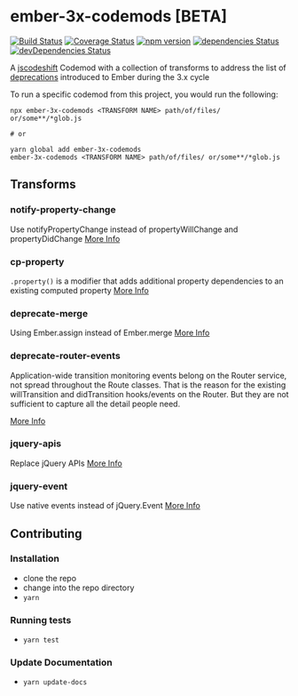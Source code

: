 # ember-3x-codemods [BETA]

[![Build Status](https://travis-ci.org/rajasegar/ember-3x-codemods.svg?branch=master)](https://travis-ci.org/rajasegar/ember-3x-codemods) 
[![Coverage Status](https://coveralls.io/repos/github/rajasegar/ember-3x-codemods/badge.svg?branch=master)](https://coveralls.io/github/rajasegar/ember-3x-codemods?branch=master)
[![npm version](http://img.shields.io/npm/v/ember-3x-codemods.svg?style=flat)](https://npmjs.org/package/ember-3x-codemods "View this project on npm")
[![dependencies Status](https://david-dm.org/rajasegar/ember-3x-codemods/status.svg)](https://david-dm.org/rajasegar/ember-3x-codemods)
[![devDependencies Status](https://david-dm.org/rajasegar/ember-3x-codemods/dev-status.svg)](https://david-dm.org/rajasegar/ember-3x-codemods?type=dev)



A [jscodeshift]() Codemod with a collection of transforms to address the list of [deprecations](https://deprecations.emberjs.com/v3.x) introduced to Ember during the 3.x cycle

To run a specific codemod from this project, you would run the following:

```
npx ember-3x-codemods <TRANSFORM NAME> path/of/files/ or/some**/*glob.js

# or

yarn global add ember-3x-codemods
ember-3x-codemods <TRANSFORM NAME> path/of/files/ or/some**/*glob.js
```

## Transforms

### notify-property-change
Use notifyPropertyChange instead of propertyWillChange and propertyDidChange
[More Info](https://deprecations.emberjs.com/v3.x#toc_use-notifypropertychange-instead-of-propertywillchange-and-propertydidchange)

### cp-property
`.property()` is a modifier that adds additional property dependencies to an existing computed property
[More Info](https://deprecations.emberjs.com/v3.x#toc_computed-property-property)

### deprecate-merge
Using Ember.assign instead of Ember.merge
[More Info](https://deprecations.emberjs.com/v3.x#toc_ember-polyfills-deprecate-merge)

### deprecate-router-events
Application-wide transition monitoring events belong on the Router service, not spread throughout the Route classes. That is the reason for the existing willTransition and didTransition hooks/events on the Router. But they are not sufficient to capture all the detail people need.

[More Info](https://deprecations.emberjs.com/v3.x#toc_deprecate-router-events)

### jquery-apis
Replace jQuery APIs
[More Info](https://deprecations.emberjs.com/v3.x#toc_jquery-apis)

### jquery-event
Use native events instead of jQuery.Event
[More Info](https://deprecations.emberjs.com/v3.x#toc_jquery-event)

## Contributing

### Installation

* clone the repo
* change into the repo directory
* `yarn`

### Running tests

* `yarn test`

### Update Documentation

* `yarn update-docs`
